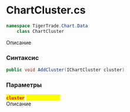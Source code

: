 
# ChartCluster.cs
```csharp
namespace TigerTrade.Chart.Data  
    class ChartCluster
```

Описание

### Синтаксис
```csharp
public void AddCluster(IChartCluster cluster)
```

### Параметры
<mark style="color:red;">**`cluster`**</mark> <mark style="color:yellow;">`IChartCluster`</mark>  
 Описание  
  

                    
                    